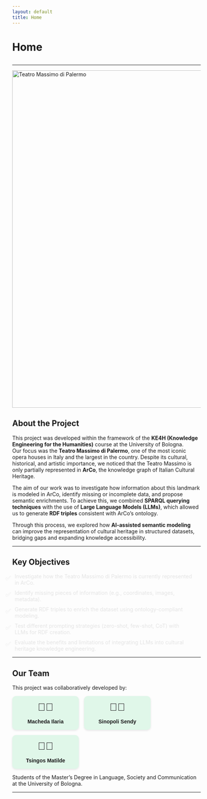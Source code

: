 ```yaml
---
layout: default
title: Home
---
```


# Home

<!-- Navigazione personalizzata -->
<nav style="margin-bottom: 30px;">
  
</nav>

---
<img src="https://upload.wikimedia.org/wikipedia/commons/8/87/Il_Teatro_Massimo_di_Palermo.jpg" 
     alt="Teatro Massimo di Palermo" 
     width="900">


<h2>About the Project</h2>
<p>
This project was developed within the framework of the <strong>KE4H (Knowledge Engineering for the Humanities)</strong> course at the University of Bologna.<br>
Our focus was the <strong>Teatro Massimo di Palermo</strong>, one of the most iconic opera houses in Italy and the largest in the country. Despite its cultural, historical, and artistic importance, we noticed that the Teatro Massimo is only partially represented in <strong>ArCo</strong>, the knowledge graph of Italian Cultural Heritage.
</p>

<p>
The aim of our work was to investigate how information about this landmark is modeled in ArCo, identify missing or incomplete data, and propose semantic enrichments. To achieve this, we combined <strong>SPARQL querying techniques</strong> with the use of <strong>Large Language Models (LLMs)</strong>, which allowed us to generate <strong>RDF triples</strong> consistent with ArCo’s ontology.
</p>

<p>
Through this process, we explored how <strong>AI-assisted semantic modeling</strong> can improve the representation of cultural heritage in structured datasets, bridging gaps and expanding knowledge accessibility.
</p>



---

<style>
  .objectives-list {
    list-style: none;
    padding: 0;
  }

  .objectives-list li {
    margin: 10px 0;
    font-size: 1.0em;
    display: flex;
    align-items: center;
    opacity: 0;
    transform: translateX(-20px);
    animation: fadeIn 0.6s ease forwards;
  }

  

  .objectives-list .emoji {
    margin-right: 10px;
    font-size: 1.2em;
    transition: transform 0.3s ease;
  }

  .objectives-list li:hover .emoji {
    transform: scale(1.3) rotate(10deg);
  }

  @keyframes fadeIn {
    to {
      opacity: 1;
      transform: translateX(0);
    }
  }
</style>

<h2>Key Objectives</h2>
<ul class="objectives-list">
  <li><span class="emoji">✅</span> Investigate how the Teatro Massimo di Palermo is currently represented in ArCo.</li>
  <li><span class="emoji">✅</span> Identify missing pieces of information (e.g., coordinates, images, metadata).</li>
  <li><span class="emoji">✅</span> Generate RDF triples to enrich the dataset using ontology-compliant modeling.</li>
  <li><span class="emoji">✅</span> Test different prompting strategies (zero-shot, few-shot, CoT) with LLMs for RDF creation.</li>
  <li><span class="emoji">✅</span> Evaluate the benefits and limitations of integrating LLMs into cultural heritage knowledge engineering.</li>
</ul>




---


<h2>Our Team</h2>
<p>This project was collaboratively developed by:</p>

<div class="team-container">
  <div class="team-member">
    <span class="emoji">👩🏻</span>
    <span class="name">Macheda Ilaria</span>
  </div>
  <div class="team-member">
    <span class="emoji">👩🏻</span>
    <span class="name">Sinopoli Sendy</span>
  </div>
  <div class="team-member">
    <span class="emoji">👩🏻</span>
    <span class="name">Tsingos Matilde</span>
  </div>
</div>

<p>Students of the Master’s Degree in Language, Society and Communication at the University of Bologna.</p>

<style>
  .team-container {
    display: flex;
    gap: 1em; /* spazio tra le card */
    flex-wrap: wrap; /* si adattano se lo schermo è piccolo */
  }

  .team-member {
    background-color: #e0f7e9; /* sfondo leggero verde */
    padding: 1em;
    border-radius: 10px;
    text-align: center;
    width: 150px;
    box-shadow: 0 2px 5px rgba(0,0,0,0.1);
    font-family: Arial, sans-serif;
  }

  .emoji {
    font-size: 2em;
    display: block;
    margin-bottom: 0.5em;
  }

  .name {
    font-weight: bold;
    font-size: 1em;
    display: block;
  }
</style>


---






